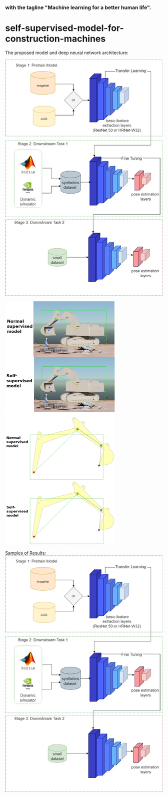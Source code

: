 
### with the tagline "Machine learning for a better human life". 


# self-supervised-model-for-construction-machines
The proposed model and deep neural network architecture: 


![general2](https://github.com/alaa-shubbak/self-supervised-model-for-construction-machines/blob/main/images/smart.jpg)

<img src="https://github.com/alaa-shubbak/self-supervised-model-for-construction-machines/blob/main/images/issac%20all_results.png" width="350"> <img src="https://github.com/alaa-shubbak/self-supervised-model-for-construction-machines/blob/main/images/matlab_results.png" width="350">

Samples of Results: 
![results](https://github.com/alaa-shubbak/self-supervised-model-for-construction-machines/blob/main/images/smart.jpg)
